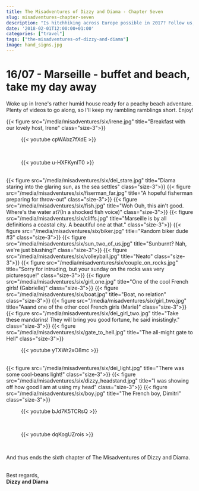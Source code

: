 ```yaml
---
title: The Misadventures of Dizzy and Diama - Chapter Seven
slug: misadventures-chapter-seven
description: "Is hitchhiking across Europe possible in 2017? Follow us, and find out!"
date: '2018-02-01T12:00:00+01:00'
categories: ["travel"]
tags: ["the-misadventures-of-dizzy-and-diama"]
image: hand_signs.jpg
---
```


# 16/07 - Marseille - buffet and beach, take my day away
Woke up in Irene's rather humid house ready for a peachy beach adventure. Plenty of videos to go along, so I'll keep my rambling ramblings short. Enjoy!


{{< figure src="/media/misadventures/six/irene.jpg" title="Breakfast with our lovely host, Irene" class="size-3">}}
<figure class="size-3">
    {{< youtube cpWAbz7fXdE >}}
</figure>
<br />
<figure class="size-3">
    {{< youtube u-HXFKynIT0 >}}
</figure>
<br />
{{< figure src="/media/misadventures/six/dei_stare.jpg" title="Diama staring into the glaring sun, as the sea settles" class="size-3">}}
{{< figure src="/media/misadventures/six/fiserman_far.jpg" title="A hopeful fisherman preparing for throw-out" class="size-3">}}
{{< figure src="/media/misadventures/six/fish.jpg" title="Woh Ouh, this ain't good. Where's the water at?(In a shocked fish voice)" class="size-3">}}
{{< figure src="/media/misadventures/six/cliffs.jpg" title="Marseille is by all definitions a coastal city. A beautiful one at that." class="size-3">}}
{{< figure src="/media/misadventures/six/biker.jpg" title="Random biker dude #3" class="size-3">}}
{{< figure src="/media/misadventures/six/sun_two_of_us.jpg" title="Sunburnt? Nah, we're just blushing!" class="size-3">}}
{{< figure src="/media/misadventures/six/volleyball.jpg" title="Neato" class="size-3">}}
{{< figure src="/media/misadventures/six/couple_on_rocks.jpg" title="Sorry for intruding, but your sunday on the rocks was very picturesque!" class="size-3">}}
{{< figure src="/media/misadventures/six/girl_one.jpg" title="One of the cool French girls! (Gabrielle)" class="size-3">}}
{{< figure src="/media/misadventures/six/boat.jpg" title="Boat, no relation" class="size-3">}}
{{< figure src="/media/misadventures/six/girl_two.jpg" title="Aaand one of the other cool French girls (Marie)" class="size-3">}}
{{< figure src="/media/misadventures/six/dei_girl_two.jpg" title="Take these mandarins! They will bring you good fortune, he said insistingly." class="size-3">}}
{{< figure src="/media/misadventures/six/gate_to_hell.jpg" title="The all-might gate to Hell" class="size-3">}}
<figure class="size-3">
    {{< youtube yTXWr2xO8mc >}}
</figure>
<br />
{{< figure src="/media/misadventures/six/dei_light.jpg" title="There was some cool-beans light!" class="size-3">}}
{{< figure src="/media/misadventures/six/dizzy_headstand.jpg" title="I was showing off how good I am at using my head" class="size-3">}}
{{< figure src="/media/misadventures/six/boy.jpg" title="The French boy, Dimitri" class="size-3">}}
<figure class="size-3">
    {{< youtube bJd7K5TCRsQ >}}
</figure>
<br />
<figure class="size-3">
    {{< youtube dqKogUZrois >}}
</figure>
<br />



And thus ends the sixth chapter of The Misadventures of Dizzy and Diama. 
<br /><br />

Best regards,<br />**Dizzy and Diama**
